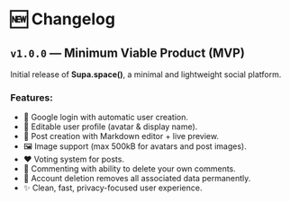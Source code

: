 # 🆕 Changelog

## `v1.0.0` — Minimum Viable Product (MVP)

Initial release of **Supa.space()**, a minimal and lightweight social platform.

### Features:

- 🔐 Google login with automatic user creation.
- 👤 Editable user profile (avatar & display name).
- 📝 Post creation with Markdown editor + live preview.
- 🖼 Image support (max 500kB for avatars and post images).
- ❤️ Voting system for posts.
- 💬 Commenting with ability to delete your own comments.
- 🧹 Account deletion removes all associated data permanently.
- ✨ Clean, fast, privacy-focused user experience.
